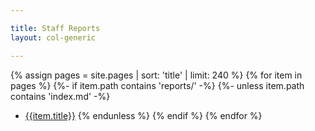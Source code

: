 ```yaml
---

title: Staff Reports
layout: col-generic

---
```

{% assign pages = site.pages | sort: 'title' | limit: 240 %}
{% for item in pages %}
{%- if item.path contains 'reports/' -%}
{%- unless item.path contains 'index.md' -%}
* [{{item.title}}](/www-staff/{{item.url}})
{% endunless %}
{% endif %}
{% endfor %}

